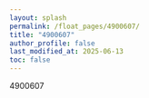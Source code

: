 ```yaml
---
layout: splash
permalink: /float_pages/4900607/
title: "4900607"
author_profile: false
last_modified_at: 2025-06-13
toc: false
---
```

 
4900607
